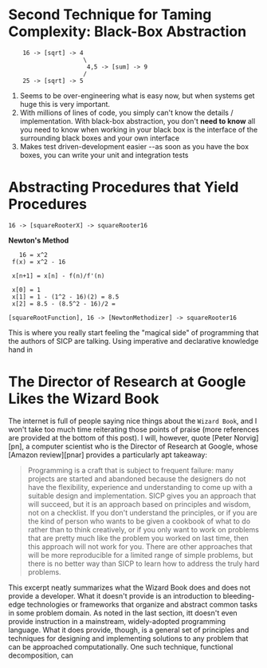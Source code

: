Second Technique for Taming Complexity: Black-Box Abstraction
=============================================================

        16 -> [sqrt] -> 4 
                         \
                          4,5 -> [sum] -> 9
                         /
        25 -> [sqrt] -> 5 

1. Seems to be over-engineering what is easy now, but when systems 
 get huge this is very important.
2. With millions of lines of code, you simply can't know the details / implementation.
    With black-box abstraction, you don't __need to know__ all you need to know when working in your black box is the interface of the surrounding black boxes and your own interface
3. Makes test driven-development easier
    --as soon as you have the box boxes, you can write your unit and integration tests

Abstracting Procedures that Yield Procedures
============================================

    16 -> [squareRooterX] -> squareRooter16

**Newton's Method**

       16 = x^2
     f(x) = x^2 - 16

     x[n+1] = x[n] - f(n)/f'(n)

     x[0] = 1
     x[1] = 1 - (1^2 - 16)(2) = 8.5
     x[2] = 8.5 - (8.5^2 - 16)/2 = 

    [squareRootFunction], 16 -> [NewtonMethodizer] -> squareRooter16

This is where you really start feeling the "magical side" of programming that the authors of SICP are talking.  Using imperative and declarative knowledge hand in 


The Director of Research at Google Likes the Wizard Book
========================================================
The internet is full of people saying nice things about the `Wizard Book`, and I won't take too much time reiterating those points of praise (more references are provided at the bottom of this post).   I will, however, quote [Peter Norvig][pn], a computer scientist who is the Director of Research at Google, whose [Amazon review][pnar] provides a particularly apt takeaway: 

>Programming is a craft that is subject to frequent failure: many projects are started and abandoned because the designers do not have the flexibility, experience and understanding to come up with a suitable design and implementation. SICP gives you an approach that will succeed, but it is an approach based on principles and wisdom, not on a checklist. If you don't understand the principles, or if you are the kind of person who wants to be given a cookbook of what to do rather than to think creatively, or if you only want to work on problems that are pretty much like the problem you worked on last time, then this approach will not work for you. There are other approaches that will be more reproducible for a limited range of simple problems, but there is no better way than SICP to learn how to address the truly hard problems.

This excerpt neatly summarizes what the Wizard Book does and does not provide a developer.  What it doesn't provide is an introduction to bleeding-edge technologies or frameworks that organize and abstract common tasks in some problem domain.  As noted in the last section, itt doesn't even provide instruction in a mainstream, widely-adopted programming language.  What it does provide, though, is a general set of principles and techniques for designing and implementing solutions to any problem that can be approached computationally.  One such technique, functional decomposition, can  